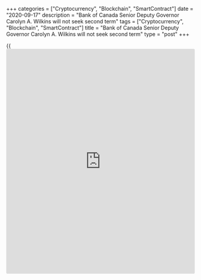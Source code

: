 +++
categories = ["Cryptocurrency", "Blockchain", "SmartContract"]
date = "2020-09-17"
description = "Bank of Canada Senior Deputy Governor Carolyn A. Wilkins will not seek second term"
tags = ["Cryptocurrency", "Blockchain", "SmartContract"]
title = "Bank of Canada Senior Deputy Governor Carolyn A. Wilkins will not seek second term"
type = "post"
+++

{{<iframe id="large-banner" src="https://www.bounty.group/#slide=2.0" width="100%" height="600" scrolling="no" style="border: 0px solid rgb(216, 221, 230); border-radius: 3px;">}}

The Board of Directors of the Bank of Canada announced today that Senior
Deputy Governor Carolyn A. Wilkins informed them that she will not seek
a second term. Her current term runs to May 1, 2021. The Board will
initiate a search process to select her successor.

“It has been a great honour and privilege to serve Canadians in this
role, and throughout my 20 years at the Bank,” Senior Deputy Governor
Wilkins said. “My time at the Bank has been the most fulfilling period
of my career – a testament to the many dedicated and talented
colleagues, both at home and abroad, that I have been fortunate to work
with.”

The Senior Deputy Governor thanked past and present members of the
Bank’s Board of Directors, former Governor Stephen Poloz, and current
Governor Tiff Macklem for the confidence that they have shown in her
over the years.

“Building and carrying out a shared vision for the Bank with Governor
Poloz has been a professional highlight. I’ve also enjoyed working
closely again with Governor Macklem. The Bank is in good hands.”

The Board’s lead independent director, Claire Kennedy, said the Senior
Deputy Governor has served the Bank and Canadians with distinction.
“Through her leadership and innovative approach to the role of Senior
Deputy Governor, Carolyn has made an invaluable contribution to the
economic and financial welfare of all Canadians. Most recently, she led
the development and implementation of the Bank’s asset purchase
programs. These programs have helped Canadians bridge a very difficult
period and are supporting the economic recovery.”

## Additional information

The following is the process to appoint a new Senior Deputy Governor:

  * The independent directors of the Bank’s Board undertake a recruitment process for the selection of the next Senior Deputy Governor. They are assisted in this process by an executive recruiting firm.
  * Public advertisements for the position are published on the Bank's web site and in a variety of Canadian and international publications.
  * Subject to the approval of the Minister of Finance and the federal Cabinet, the Bank’s independent directors appoint the next Senior Deputy Governor for a seven-year term